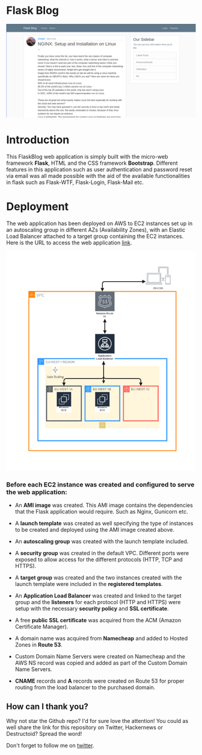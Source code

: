 # Flask Blog
![](images/flaskblog.png)
# Introduction
This FlaskBlog web application is simply built with the micro-web framework **Flask**, HTML and the CSS framework **Bootstrap**. Different features in this application such as user authentication and password reset via email was all made possible with the aid of the available functionalities in flask such as Flask-WTF, Flask-Login, Flask-Mail etc.

# Deployment
The web application has been deployed on AWS to EC2 instances set up in an autoscaling group in different AZs (Availability Zones), with an Elastic Load Balancer attached to a target group containing the EC2 instances. Here is the URL to access the web application [link](https://joeshiett.xyz). 

![](images/FlaskblogAwsArchitecture.png)

### Before each EC2 instance was created and configured to serve the web application:
- An **AMI image** was created. This AMI image contains the dependencies that the Flask application would require. Such as Nginx, Gunicorn etc.

- A **launch template** was created as well specifying the type of instances to be created and deployed using the AMI image created above.
- An **autoscaling group** was created with the launch template included. 

- A **security group** was created in the default VPC. Different ports were exposed to allow access for the different protocols (HTTP, TCP and HTTPS).

- A **target group** was created and the two instances created with the launch template were included in the **registered templates**.

- An **Application Load Balancer** was created and linked to the target group and the **listeners** for each protocol (HTTP and HTTPS) were setup with the necessary **security policy** and **SSL certificate**.

- A free **public SSL certificate** was acquired from the ACM (Amazon Certificate Manager).

- A domain name was acquired from **Namecheap** and added to Hosted Zones in **Route 53**. 

- Custom Domain Name Servers were created on Namecheap and the AWS NS record was copied and added as part of the Custom Domain Name Servers.

- **CNAME** records and **A** records were created on Route 53 for proper routing from the load balancer to the purchased domain.

## How can I thank you?
Why not star the Github repo? I'd for sure love the attention! You could as well share the link for this repository on Twitter, Hackernews or Destructoid? Spread the word!

Don't forget to follow me on [twitter](https://twitter.com/eshiettjoseph). 